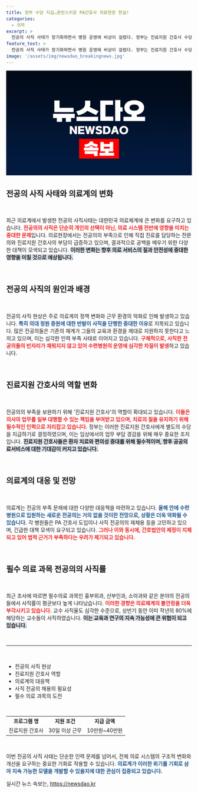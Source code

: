 ```yaml
---
title: 정부 수당 지급…혼란스러운 PA간호사 의료현장 현실!
categories:
  - 의학
excerpt: >
  전공의 사직 사태가 장기화하면서 병원 운영에 비상이 걸렸다. 정부는 진료지원 간호사 수당을 지급하며 대체 인력을 확보하려 하지만, 근본적 해결책 부족으로 여전히 어려움이 지속되고 있다. 클릭해서 자세한 내용을 확인해보세요!
feature_text: >
  전공의 사직 사태가 장기화하면서 병원 운영에 비상이 걸렸다. 정부는 진료지원 간호사 수당을 지급하며 대체 인력을 확보하려 하지만, 근본적 해결책 부족으로 여전히 어려움이 지속되고 있다. 클릭해서 자세한 내용을 확인해보세요!
image: '/assets/img/newsdao_breakingnews.jpg'
---
```


<p><img src="/assets/img/newsdao_breakingnews.jpg" alt="cryptoinkorea 속보" /></p>

<h2 data-ke-size="size26">전공의 사직 사태와 의료계의 변화</h2>

<p data-ke-size="size16">&nbsp;</p>

<p>최근 의료계에서 발생한 전공의 사직사태는 대한민국 의료체계에 큰 변화를 요구하고 있습니다. <b><span style="color: #ee2323;">전공의의 사직은 단순히 개인의 선택이 아닌, 의료 시스템 전반에 영향을 미치는 중대한 문제</span></b>입니다. 의료현장에서는 전공의의 부족으로 인해 직접 진료를 담당하는 전문의와 진료지원 간호사의 부담이 급증하고 있으며, 결과적으로 공백을 메우기 위한 다양한 대책이 모색되고 있습니다. <b><span style="background-color: #21538527;">이러한 변화는 향후 의료 서비스의 질과 안전성에 중대한 영향을 미칠 것으로 예상됩니다.</span></b></p>

<p data-ke-size="size16">&nbsp;</p>

<h2 data-ke-size="size26">전공의 사직의 원인과 배경</h2>

<p data-ke-size="size16">&nbsp;</p>

<p>전공의 사직 현상은 주로 의료계의 정책 변화와 근무 환경의 악화로 인해 발생하고 있습니다. <b><span style="color: #1a5490;">특히 의대 정원 증원에 대한 반발이 사직을 단행한 중대한 이유</span></b>로 지목되고 있습니다. 많은 전공의들은 기존의 체계가 그들의 교육과 환경을 제대로 지원하지 못한다고 느끼고 있으며, 이는 심각한 인력 부족 사태로 이어지고 있습니다. <b><span style="color: #ee2323;">구체적으로, 사직한 전공의들의 빈자리가 채워지지 않고 있어 수련병원의 운영에 심각한 차질이 발생</span></b>하고 있습니다.</p>

<p data-ke-size="size16">&nbsp;</p>

<h2 data-ke-size="size26">진료지원 간호사의 역할 변화</h2>

<p data-ke-size="size16">&nbsp;</p>

<p>전공의의 부족을 보완하기 위해 '진료지원 간호사'의 역할이 확대되고 있습니다. <b><span style="color: #ee2323;">이들은 의사의 업무를 일부 대행할 수 있는 책임을 부여받고 있으며, 치료의 질을 유지하기 위해 필수적인 인력으로 자리잡고 있습니다.</span></b> 정부는 이러한 진료지원 간호사에게 별도의 수당을 지급하기로 결정하였으며, 이는 임상에서의 업무 부담 경감을 위해 매우 중요한 조치입니다. <b><span style="background-color: #21538527;">진료지원 간호사들은 환자 치료와 편의성 증대를 위해 필수적이며, 향후 공공의료서비스에 대한 기대감이 커지고 있습니다.</span></b></p>

<p data-ke-size="size16">&nbsp;</p>

<h2 data-ke-size="size26">의료계의 대응 및 전망</h2>

<p data-ke-size="size16">&nbsp;</p>

<p>의료계는 전공의 부족 문제에 대한 다양한 대응책을 마련하고 있습니다. <b><span style="color: #1a5490;">올해 안에 수련병원으로 입원하는 새로운 전공의는 거의 없을 것이란 전망으로, 상황은 더욱 악화될 수 있습니다.</span></b> 각 병원들은 PA 간호사 도입이나 사직 전공의의 재채용 등을 고민하고 있으며, 긴급한 대책 모색이 요구되고 있습니다. <b><span style="color: #ee2323;">그러나 이와 동시에, 간호법안의 제정이 지체되고 있어 법적 근거가 부족하다는 우려가 제기되고 있습니다.</span></b></p>

<p data-ke-size="size16">&nbsp;</p>

<h2 data-ke-size="size26">필수 의료 과목 전공의의 사직률</h2>

<p data-ke-size="size16">&nbsp;</p>

<p>최근 조사에 따르면 필수의료 과목인 흉부외과, 산부인과, 소아과와 같은 분야의 전공의들에서 사직률이 평균보다 높게 나타났습니다. <b><span style="color: #ee2323;">이러한 경향은 의료체계의 불안정을 더욱 부각시키고 있습니다.</span></b> 교수 사직율도 심각한 수준으로, 상반기 동안 이미 작년의 80%에 해당하는 교수들이 사직하였습니다. <b><span style="background-color: #21538527;">이는 교육과 연구의 지속 가능성에 큰 위협이 되고 있습니다.</span></b></p>

<p data-ke-size="size16">&nbsp;</p>

<hr>

<p data-ke-size="size16">&nbsp;</p>

<ul>
    <li>전공의 사직 현상</li>
    <li>진료지원 간호사 역할</li>
    <li>의료계의 대응책</li>
    <li>사직 전공의 채용의 필요성</li>
    <li>필수 의료 과목의 도전</li>
</ul>

<p data-ke-size="size16">&nbsp;</p>

<table style="width: 100%; border-collapse: collapse;">
    <tr>
        <td style="text-align: center; height: 17px;"><b>프로그램 명</b></td>
        <td style="text-align: center; height: 17px;"><b>지원 조건</b></td>
        <td style="text-align: center; height: 17px;"><b>지급 금액</b></td>
    </tr>
    <tr>
        <td style="text-align: center; height: 17px;">진료지원 간호사</td>
        <td style="text-align: center; height: 17px;">30일 이상 근무</td>
        <td style="text-align: center; height: 17px;">10만원~40만원</td>
    </tr>
</table>

<p data-ke-size="size16">&nbsp;</p>

<p>이번 전공의 사직 사태는 단순한 인력 문제를 넘어서, 전체 의료 시스템의 구조적 변화와 개선을 요구하는 중요한 기회로 작용할 수 있습니다. <b><span style="color: #1a5490;">의료계가 이러한 위기를 기회로 삼아 지속 가능한 모델을 개발할 수 있을지에 대한 관심이 집중되고 있습니다.</span></b></p>
실시간 뉴스 속보는, <a href="https://newsdao.kr" rel="dofollow">https://newsdao.kr</a>


